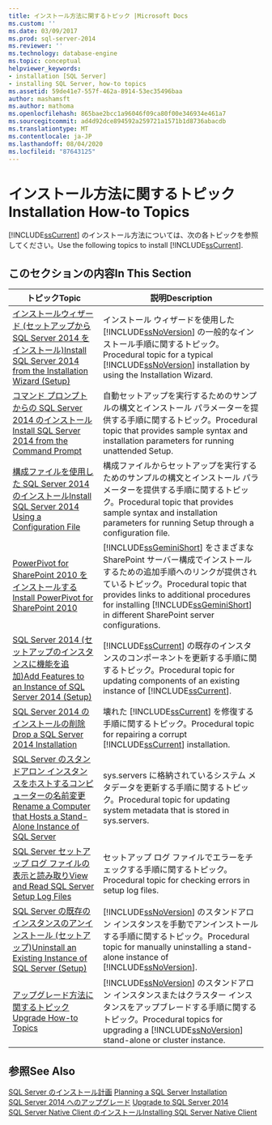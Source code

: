 ```yaml
---
title: インストール方法に関するトピック |Microsoft Docs
ms.custom: ''
ms.date: 03/09/2017
ms.prod: sql-server-2014
ms.reviewer: ''
ms.technology: database-engine
ms.topic: conceptual
helpviewer_keywords:
- installation [SQL Server]
- installing SQL Server, how-to topics
ms.assetid: 59de41e7-557f-462a-8914-53ec35496baa
author: mashamsft
ms.author: mathoma
ms.openlocfilehash: 865bae2bcc1a96046f09ca80f00e346934e461a7
ms.sourcegitcommit: ad4d92dce894592a259721a1571b1d8736abacdb
ms.translationtype: MT
ms.contentlocale: ja-JP
ms.lasthandoff: 08/04/2020
ms.locfileid: "87643125"
---
```

# <a name="installation-how-to-topics"></a><span data-ttu-id="bee11-102">インストール方法に関するトピック</span><span class="sxs-lookup"><span data-stu-id="bee11-102">Installation How-to Topics</span></span>
  <span data-ttu-id="bee11-103">[!INCLUDE[ssCurrent](../../includes/sscurrent-md.md)] のインストール方法については、次の各トピックを参照してください。</span><span class="sxs-lookup"><span data-stu-id="bee11-103">Use the following topics to install [!INCLUDE[ssCurrent](../../includes/sscurrent-md.md)].</span></span>  
  
## <a name="in-this-section"></a><span data-ttu-id="bee11-104">このセクションの内容</span><span class="sxs-lookup"><span data-stu-id="bee11-104">In This Section</span></span>  
  
|<span data-ttu-id="bee11-105">トピック</span><span class="sxs-lookup"><span data-stu-id="bee11-105">Topic</span></span>|<span data-ttu-id="bee11-106">説明</span><span class="sxs-lookup"><span data-stu-id="bee11-106">Description</span></span>|  
|-----------|-----------------|  
|[<span data-ttu-id="bee11-107">インストールウィザード &#40;セットアップから SQL Server 2014 をインストール&#41;</span><span class="sxs-lookup"><span data-stu-id="bee11-107">Install SQL Server 2014 from the Installation Wizard &#40;Setup&#41;</span></span>](../../database-engine/install-windows/install-sql-server-from-the-installation-wizard-setup.md)|<span data-ttu-id="bee11-108">インストール ウィザードを使用した [!INCLUDE[ssNoVersion](../../includes/ssnoversion-md.md)] の一般的なインストール手順に関するトピック。</span><span class="sxs-lookup"><span data-stu-id="bee11-108">Procedural topic for a typical [!INCLUDE[ssNoVersion](../../includes/ssnoversion-md.md)] installation by using the Installation Wizard.</span></span>|  
|[<span data-ttu-id="bee11-109">コマンド プロンプトからの SQL Server 2014 のインストール</span><span class="sxs-lookup"><span data-stu-id="bee11-109">Install SQL Server 2014 from the Command Prompt</span></span>](../../database-engine/install-windows/install-sql-server-from-the-command-prompt.md)|<span data-ttu-id="bee11-110">自動セットアップを実行するためのサンプルの構文とインストール パラメーターを提供する手順に関するトピック。</span><span class="sxs-lookup"><span data-stu-id="bee11-110">Procedural topic that provides sample syntax and installation parameters for running unattended Setup.</span></span>|  
|[<span data-ttu-id="bee11-111">構成ファイルを使用した SQL Server 2014 のインストール</span><span class="sxs-lookup"><span data-stu-id="bee11-111">Install SQL Server 2014 Using a Configuration File</span></span>](../../database-engine/install-windows/install-sql-server-using-a-configuration-file.md)|<span data-ttu-id="bee11-112">構成ファイルからセットアップを実行するためのサンプルの構文とインストール パラメーターを提供する手順に関するトピック。</span><span class="sxs-lookup"><span data-stu-id="bee11-112">Procedural topic that provides sample syntax and installation parameters for running Setup through a configuration file.</span></span>|  
|[<span data-ttu-id="bee11-113">PowerPivot for SharePoint 2010 をインストールする</span><span class="sxs-lookup"><span data-stu-id="bee11-113">Install PowerPivot for SharePoint 2010</span></span>](../../../2014/sql-server/install/install-powerpivot-for-sharepoint-2010.md)|<span data-ttu-id="bee11-114">[!INCLUDE[ssGeminiShort](../../includes/ssgeminishort-md.md)] をさまざまな SharePoint サーバー構成でインストールするための追加手順へのリンクが提供されているトピック。</span><span class="sxs-lookup"><span data-stu-id="bee11-114">Procedural topic that provides links to additional procedures for installing [!INCLUDE[ssGeminiShort](../../includes/ssgeminishort-md.md)] in different SharePoint server configurations.</span></span>|  
|[<span data-ttu-id="bee11-115">SQL Server 2014 &#40;セットアップのインスタンスに機能を追加&#41;</span><span class="sxs-lookup"><span data-stu-id="bee11-115">Add Features to an Instance of SQL Server 2014 &#40;Setup&#41;</span></span>](../../database-engine/install-windows/add-features-to-an-instance-of-sql-server-setup.md)|<span data-ttu-id="bee11-116">[!INCLUDE[ssCurrent](../../includes/sscurrent-md.md)] の既存のインスタンスのコンポーネントを更新する手順に関するトピック。</span><span class="sxs-lookup"><span data-stu-id="bee11-116">Procedural topic for updating components of an existing instance of [!INCLUDE[ssCurrent](../../includes/sscurrent-md.md)].</span></span>|  
|[<span data-ttu-id="bee11-117">SQL Server 2014 のインストールの削除</span><span class="sxs-lookup"><span data-stu-id="bee11-117">Drop a SQL Server 2014 Installation</span></span>](../../database-engine/install-windows/repair-a-failed-sql-server-installation.md)|<span data-ttu-id="bee11-118">壊れた [!INCLUDE[ssCurrent](../../includes/sscurrent-md.md)] を修復する手順に関するトピック。</span><span class="sxs-lookup"><span data-stu-id="bee11-118">Procedural topic for repairing a corrupt [!INCLUDE[ssCurrent](../../includes/sscurrent-md.md)] installation.</span></span>|  
|[<span data-ttu-id="bee11-119">SQL Server のスタンドアロン インスタンスをホストするコンピューターの名前変更</span><span class="sxs-lookup"><span data-stu-id="bee11-119">Rename a Computer that Hosts a Stand-Alone Instance of SQL Server</span></span>](../../database-engine/install-windows/rename-a-computer-that-hosts-a-stand-alone-instance-of-sql-server.md)|<span data-ttu-id="bee11-120">sys.servers に格納されているシステム メタデータを更新する手順に関するトピック。</span><span class="sxs-lookup"><span data-stu-id="bee11-120">Procedural topic for updating system metadata that is stored in sys.servers.</span></span>|  
|[<span data-ttu-id="bee11-121">SQL Server セットアップ ログ ファイルの表示と読み取り</span><span class="sxs-lookup"><span data-stu-id="bee11-121">View and Read SQL Server Setup Log Files</span></span>](../../database-engine/install-windows/view-and-read-sql-server-setup-log-files.md)|<span data-ttu-id="bee11-122">セットアップ ログ ファイルでエラーをチェックする手順に関するトピック。</span><span class="sxs-lookup"><span data-stu-id="bee11-122">Procedural topic for checking errors in setup log files.</span></span>|  
|[<span data-ttu-id="bee11-123">SQL Server の既存のインスタンスのアンインストール &#40;セットアップ&#41;</span><span class="sxs-lookup"><span data-stu-id="bee11-123">Uninstall an Existing Instance of SQL Server &#40;Setup&#41;</span></span>](../../../2014/sql-server/install/uninstall-an-existing-instance-of-sql-server-setup.md)|<span data-ttu-id="bee11-124">[!INCLUDE[ssNoVersion](../../includes/ssnoversion-md.md)] のスタンドアロン インスタンスを手動でアンインストールする手順に関するトピック。</span><span class="sxs-lookup"><span data-stu-id="bee11-124">Procedural topic for manually uninstalling a stand-alone instance of [!INCLUDE[ssNoVersion](../../includes/ssnoversion-md.md)].</span></span>|  
|[<span data-ttu-id="bee11-125">アップグレード方法に関するトピック</span><span class="sxs-lookup"><span data-stu-id="bee11-125">Upgrade How-to Topics</span></span>](../../../2014/sql-server/install/upgrade-how-to-topics.md)|<span data-ttu-id="bee11-126">[!INCLUDE[ssNoVersion](../../includes/ssnoversion-md.md)] のスタンドアロン インスタンスまたはクラスター インスタンスをアップブレードする手順に関するトピック。</span><span class="sxs-lookup"><span data-stu-id="bee11-126">Procedural topics for upgrading a [!INCLUDE[ssNoVersion](../../includes/ssnoversion-md.md)] stand-alone or cluster instance.</span></span>|  
  
## <a name="see-also"></a><span data-ttu-id="bee11-127">参照</span><span class="sxs-lookup"><span data-stu-id="bee11-127">See Also</span></span>  
 <span data-ttu-id="bee11-128">[SQL Server のインストール計画](../../../2014/sql-server/install/planning-a-sql-server-installation.md) </span><span class="sxs-lookup"><span data-stu-id="bee11-128">[Planning a SQL Server Installation](../../../2014/sql-server/install/planning-a-sql-server-installation.md) </span></span>  
 <span data-ttu-id="bee11-129">[SQL Server 2014 へのアップグレード](../../database-engine/install-windows/upgrade-sql-server.md) </span><span class="sxs-lookup"><span data-stu-id="bee11-129">[Upgrade to SQL Server 2014](../../database-engine/install-windows/upgrade-sql-server.md) </span></span>  
 [<span data-ttu-id="bee11-130">SQL Server Native Client のインストール</span><span class="sxs-lookup"><span data-stu-id="bee11-130">Installing SQL Server Native Client</span></span>](../../relational-databases/native-client/applications/installing-sql-server-native-client.md)  
  
  
